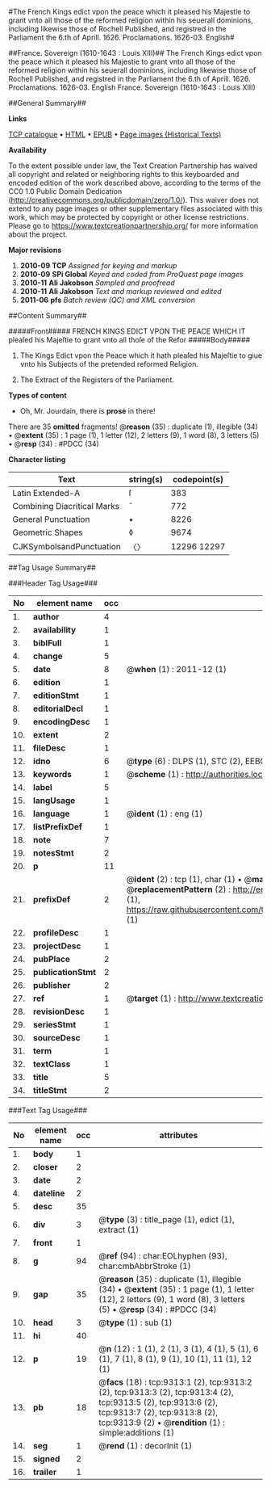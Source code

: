 #The French Kings edict vpon the peace which it pleased his Majestie to grant vnto all those of the reformed religion within his seuerall dominions, including likewise those of Rochell Published, and registred in the Parliament the 6.th of Aprill. 1626. Proclamations. 1626-03. English#

##France. Sovereign (1610-1643 : Louis XIII)##
The French Kings edict vpon the peace which it pleased his Majestie to grant vnto all those of the reformed religion within his seuerall dominions, including likewise those of Rochell Published, and registred in the Parliament the 6.th of Aprill. 1626.
Proclamations. 1626-03. English
France. Sovereign (1610-1643 : Louis XIII)

##General Summary##

**Links**

[TCP catalogue](http://www.ota.ox.ac.uk/tcp/)  • 
[HTML](http://tei.it.ox.ac.uk/tcp/Texts-HTML/free/A06/A06374.html)  • 
[EPUB](http://tei.it.ox.ac.uk/tcp/Texts-EPUB/free/A06/A06374.epub) • 
[Page images (Historical Texts)](https://historicaltexts.jisc.ac.uk/eebo-99844496e)

**Availability**

To the extent possible under law, the Text Creation Partnership has waived all copyright and related or neighboring rights to this keyboarded and encoded edition of the work described above, according to the terms of the CC0 1.0 Public Domain Dedication (http://creativecommons.org/publicdomain/zero/1.0/). This waiver does not extend to any page images or other supplementary files associated with this work, which may be protected by copyright or other license restrictions. Please go to https://www.textcreationpartnership.org/ for more information about the project.

**Major revisions**

1. __2010-09__ __TCP__ *Assigned for keying and markup*
1. __2010-09__ __SPi Global__ *Keyed and coded from ProQuest page images*
1. __2010-11__ __Ali Jakobson__ *Sampled and proofread*
1. __2010-11__ __Ali Jakobson__ *Text and markup reviewed and edited*
1. __2011-06__ __pfs__ *Batch review (QC) and XML conversion*

##Content Summary##

#####Front#####
FRENCH KINGS EDICT VPON THE PEACE WHICH IT pleaſed his Majeſtie to grant vnto all thoſe of the Refor
#####Body#####

1. The Kings Edict vpon the Peace which it hath pleaſed his Majeſtie to giue vnto his Subjects of the pretended reformed Religion.

1. The Extract of the Registers of the Parliament.

**Types of content**

  * Oh, Mr. Jourdain, there is **prose** in there!

There are 35 **omitted** fragments! 
 @__reason__ (35) : duplicate (1), illegible (34)  •  @__extent__ (35) : 1 page (1), 1 letter (12), 2 letters (9), 1 word (8), 3 letters (5)  •  @__resp__ (34) : #PDCC (34)

**Character listing**


|Text|string(s)|codepoint(s)|
|---|---|---|
|Latin Extended-A|ſ|383|
|Combining             Diacritical Marks|̄|772|
|General Punctuation|•|8226|
|Geometric Shapes|◊|9674|
|CJKSymbolsandPunctuation|〈〉|12296 12297|

##Tag Usage Summary##

###Header Tag Usage###

|No|element name|occ|attributes|
|---|---|---|---|
|1.|__author__|4||
|2.|__availability__|1||
|3.|__biblFull__|1||
|4.|__change__|5||
|5.|__date__|8| @__when__ (1) : 2011-12 (1)|
|6.|__edition__|1||
|7.|__editionStmt__|1||
|8.|__editorialDecl__|1||
|9.|__encodingDesc__|1||
|10.|__extent__|2||
|11.|__fileDesc__|1||
|12.|__idno__|6| @__type__ (6) : DLPS (1), STC (2), EEBO-CITATION (1), PROQUEST (1), VID (1)|
|13.|__keywords__|1| @__scheme__ (1) : http://authorities.loc.gov/ (1)|
|14.|__label__|5||
|15.|__langUsage__|1||
|16.|__language__|1| @__ident__ (1) : eng (1)|
|17.|__listPrefixDef__|1||
|18.|__note__|7||
|19.|__notesStmt__|2||
|20.|__p__|11||
|21.|__prefixDef__|2| @__ident__ (2) : tcp (1), char (1)  •  @__matchPattern__ (2) : ([0-9\-]+):([0-9IVX]+) (1), (.+) (1)  •  @__replacementPattern__ (2) : http://eebo.chadwyck.com/downloadtiff?vid=$1&page=$2 (1), https://raw.githubusercontent.com/textcreationpartnership/Texts/master/tcpchars.xml#$1 (1)|
|22.|__profileDesc__|1||
|23.|__projectDesc__|1||
|24.|__pubPlace__|2||
|25.|__publicationStmt__|2||
|26.|__publisher__|2||
|27.|__ref__|1| @__target__ (1) : http://www.textcreationpartnership.org/docs/. (1)|
|28.|__revisionDesc__|1||
|29.|__seriesStmt__|1||
|30.|__sourceDesc__|1||
|31.|__term__|1||
|32.|__textClass__|1||
|33.|__title__|5||
|34.|__titleStmt__|2||


###Text Tag Usage###

|No|element name|occ|attributes|
|---|---|---|---|
|1.|__body__|1||
|2.|__closer__|2||
|3.|__date__|2||
|4.|__dateline__|2||
|5.|__desc__|35||
|6.|__div__|3| @__type__ (3) : title_page (1), edict (1), extract (1)|
|7.|__front__|1||
|8.|__g__|94| @__ref__ (94) : char:EOLhyphen (93), char:cmbAbbrStroke (1)|
|9.|__gap__|35| @__reason__ (35) : duplicate (1), illegible (34)  •  @__extent__ (35) : 1 page (1), 1 letter (12), 2 letters (9), 1 word (8), 3 letters (5)  •  @__resp__ (34) : #PDCC (34)|
|10.|__head__|3| @__type__ (1) : sub (1)|
|11.|__hi__|40||
|12.|__p__|19| @__n__ (12) : 1 (1), 2 (1), 3 (1), 4 (1), 5 (1), 6 (1), 7 (1), 8 (1), 9 (1), 10 (1), 11 (1), 12 (1)|
|13.|__pb__|18| @__facs__ (18) : tcp:9313:1 (2), tcp:9313:2 (2), tcp:9313:3 (2), tcp:9313:4 (2), tcp:9313:5 (2), tcp:9313:6 (2), tcp:9313:7 (2), tcp:9313:8 (2), tcp:9313:9 (2)  •  @__rendition__ (1) : simple:additions (1)|
|14.|__seg__|1| @__rend__ (1) : decorInit (1)|
|15.|__signed__|2||
|16.|__trailer__|1||
